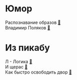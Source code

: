 # Юмор

Распознавание образов [&#128279;](https://habrahabr.ru/post/325400/)<br>
Владимир Поляков [&#128279;](https://stihi.ru/avtor/bazzlan)<br>

# Из пикабу
Л - Логика [&#128279;](https://pikabu.ru/story/l__logika_8317928)<br>
И щерас [&#128279;](https://pikabu.ru/story/i_shcheras_8171036)<br>
Как быстро освободить двор⁠⁠ [&#128279;](https://pikabu.ru/story/kak_byistro_osvobodit_dvor_8170927)<br>

